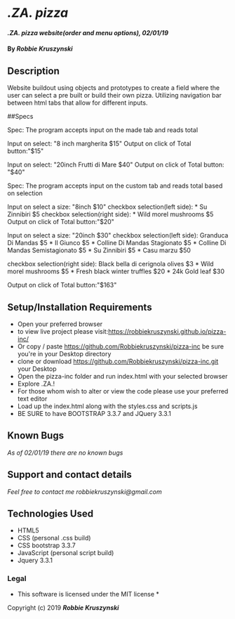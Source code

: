 # _.ZA. pizza_

#### _.ZA. pizza website(order and menu options), 02/01/19_

#### By _**Robbie Kruszynski**_

## Description

Website buildout using objects and prototypes to create a field where the user can select a pre built or
build their own pizza. Utilizing navigation bar between html tabs that allow for different inputs.  

##Specs

Spec: The program accepts input on the made tab and reads total 

Input on select: "8 inch margherita $15"
Output on click of Total button:"$15"

Input on select: "20inch Frutti di Mare $40"
Output on click of Total button: "$40"

Spec: The program accepts input on the custom tab and reads total based on selection

Input on select a size: "8inch $10"
checkbox selection(left side):  * Su Zinnibiri $5
checkbox selection(right side): * Wild morel mushrooms $5
Output on click of Total button:"$20"

Input on select a size: "20inch $30"
checkbox selection(left side): Granduca Di Mandas $5
                              * Il Giunco $5
                              * Colline Di Mandas Stagionato $5
                              * Colline Di Mandas Semistagionato $5
                              * Su Zinnibiri $5
                              * Casu marzu $50
                               
checkbox selection(right side): Black bella di cerignola olives $3
                              *  Wild morel mushrooms $5
                              *  Fresh black winter truffles $20
                              *  24k Gold leaf $30
                                
Output on click of Total button:"$163"


## Setup/Installation Requirements

* Open your preferred browser
* to view live project please visit:https://robbiekruszynski.github.io/pizza-inc/
* Or copy / paste https://github.com/Robbiekruszynski/pizza-inc be sure you're in your Desktop directory
* clone or download https://github.com/Robbiekruszynski/pizza-inc.git your Desktop
* Open the pizza-inc folder and run index.html with your selected browser
* Explore .ZA.!
* For those whom wish to alter or view the code please use your preferred text editor
* Load up the index.html along with the styles.css and scripts.js
* BE SURE to have BOOTSTRAP 3.3.7 and JQuery 3.3.1

## Known Bugs

_As of 02/01/19 there are no known bugs_

## Support and contact details

_Feel free to contact me robbiekruszynski@gmail.com_

## Technologies Used
* HTML5
* CSS (personal .css build)
* CSS bootstrap 3.3.7
* JavaScript (personal script build)
* Jquery 3.3.1

### Legal

* This software is licensed under the MIT license *

Copyright (c) 2019 **_Robbie Kruszynski_**
